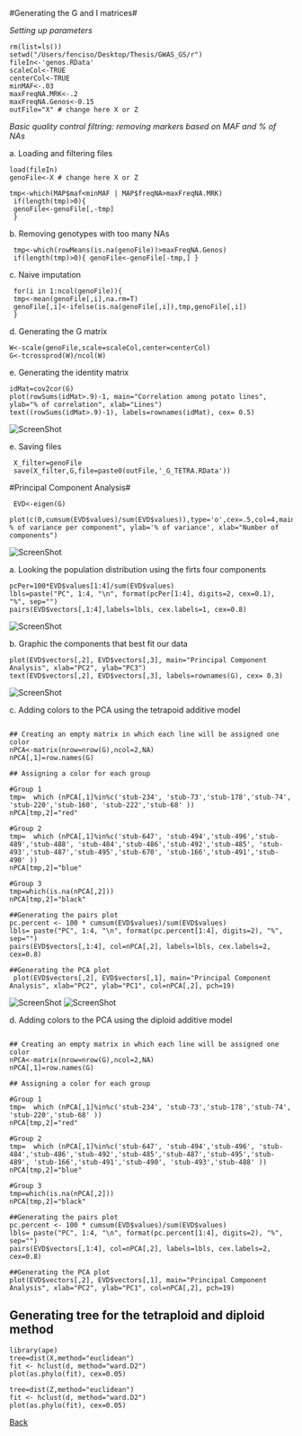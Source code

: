 #Generating the G and I matrices#

*Setting up parameters*
```{r}
rm(list=ls())
setwd("/Users/fenciso/Desktop/Thesis/GWAS_GS/r")
fileIn<-'genos.RData'
scaleCol<-TRUE
centerCol<-TRUE
minMAF<-.03
maxFreqNA.MRK<-.2
maxFreqNA.Genos<-0.15
outFile="X" # change here X or Z

```
*Basic quality control filtring: removing markers based on MAF and % of NAs*

a. Loading and filtering files
```{r}
load(fileIn)
genoFile<-X # change here X or Z

tmp<-which(MAP$maf<minMAF | MAP$freqNA>maxFreqNA.MRK)
 if(length(tmp)>0){
 genoFile<-genoFile[,-tmp]
 }
```
 b. Removing genotypes with too many NAs
```{r}
 tmp<-which(rowMeans(is.na(genoFile))>maxFreqNA.Genos)
 if(length(tmp)>0){ genoFile<-genoFile[-tmp,] }
```
 c. Naive imputation
```{r}
 for(i in 1:ncol(genoFile)){
 tmp<-mean(genoFile[,i],na.rm=T)
 genoFile[,i]<-ifelse(is.na(genoFile[,i]),tmp,genoFile[,i])
 }
```
 d. Generating the G matrix
```{r}
W<-scale(genoFile,scale=scaleCol,center=centerCol)
G<-tcrossprod(W)/ncol(W)

```
 e. Generating the identity matrix
```{r}
idMat=cov2cor(G)
plot(rowSums(idMat>.9)-1, main="Correlation among potato lines", ylab="% of correlation", xlab="Lines")
text((rowSums(idMat>.9)-1), labels=rownames(idMat), cex= 0.5)
```
![ScreenShot](https://github.com/fenciso13/GWAS_and_GS/blob/master/pdf/Correlation_plot.png)

 e. Saving files
```{r}
 X_filter=genoFile
 save(X_filter,G,file=paste0(outFile,'_G_TETRA.RData'))
```

#Principal Component Analysis#

```{r}
 EVD<-eigen(G)
 plot(c(0,cumsum(EVD$values)/sum(EVD$values)),type='o',cex=.5,col=4,main="Cumulative % of variance per component", ylab='% of variance', xlab="Number of components")
```
![ScreenShot](https://github.com/fenciso13/GWAS_and_GS/blob/master/pdf/Cumulative_var.png)

a. Looking the population distribution using the firts four components 
```{r}
pcPer=100*EVD$values[1:4]/sum(EVD$values)
lbls=paste("PC", 1:4, "\n", format(pcPer[1:4], digits=2, cex=0.1), "%", sep="")
pairs(EVD$vectors[,1:4],labels=lbls, cex.labels=1, cex=0.8)
```
![ScreenShot](https://github.com/fenciso13/GWAS_and_GS/blob/master/pdf/Pairs_PCA.png)

b. Graphic the components that best fit our data
```{r}
plot(EVD$vectors[,2], EVD$vectors[,3], main="Principal Component Analysis", xlab="PC2", ylab="PC3")
text(EVD$vectors[,2], EVD$vectors[,3], labels=rownames(G), cex= 0.3)
```
![ScreenShot](https://github.com/fenciso13/GWAS_and_GS/blob/master/pdf/PCA.png)

c. Adding colors to the PCA using the tetrapoid additive model
```{r}

## Creating an empty matrix in which each line will be assigned one color
nPCA<-matrix(nrow=nrow(G),ncol=2,NA)
nPCA[,1]=row.names(G)

## Assigning a color for each group

#Group 1
tmp=  which (nPCA[,1]%in%c('stub-234', 'stub-73','stub-178','stub-74', 'stub-220','stub-160', 'stub-222','stub-68' ))
nPCA[tmp,2]="red"

#Group 2
tmp=  which (nPCA[,1]%in%c('stub-647', 'stub-494','stub-496','stub-489','stub-488', 'stub-484','stub-486','stub-492','stub-485', 'stub-493','stub-487','stub-495','stub-670', 'stub-166','stub-491','stub-490' ))
nPCA[tmp,2]="blue"

#Group 3
tmp=which(is.na(nPCA[,2]))
nPCA[tmp,2]="black"

##Generating the pairs plot
pc.percent <- 100 * cumsum(EVD$values)/sum(EVD$values)
lbls= paste("PC", 1:4, "\n", format(pc.percent[1:4], digits=2), "%", sep="")
pairs(EVD$vectors[,1:4], col=nPCA[,2], labels=lbls, cex.labels=2, cex=0.8) 

##Generating the PCA plot
 plot(EVD$vectors[,2], EVD$vectors[,1], main="Principal Component Analysis", xlab="PC2", ylab="PC1", col=nPCA[,2], pch=19)
```
![ScreenShot](https://github.com/fenciso13/GWAS_and_GS/blob/master/pdf/Pairs_color.png)
![ScreenShot](https://github.com/fenciso13/GWAS_and_GS/blob/master/pdf/PCA_color.png)

d. Adding colors to the PCA using the diploid additive model

```{r}

## Creating an empty matrix in which each line will be assigned one color
nPCA<-matrix(nrow=nrow(G),ncol=2,NA)
nPCA[,1]=row.names(G)

## Assigning a color for each group

#Group 1
tmp=  which (nPCA[,1]%in%c('stub-234', 'stub-73','stub-178','stub-74', 'stub-220','stub-68' ))
nPCA[tmp,2]="red"

#Group 2
tmp=  which (nPCA[,1]%in%c('stub-647', 'stub-494','stub-496', 'stub-484','stub-486','stub-492','stub-485','stub-487','stub-495','stub-489', 'stub-166','stub-491','stub-490', 'stub-493','stub-488' ))
nPCA[tmp,2]="blue"

#Group 3
tmp=which(is.na(nPCA[,2]))
nPCA[tmp,2]="black"

##Generating the pairs plot
pc.percent <- 100 * cumsum(EVD$values)/sum(EVD$values)
lbls= paste("PC", 1:4, "\n", format(pc.percent[1:4], digits=2), "%", sep="")
pairs(EVD$vectors[,1:4], col=nPCA[,2], labels=lbls, cex.labels=2, cex=0.8) 

##Generating the PCA plot
plot(EVD$vectors[,2], EVD$vectors[,1], main="Principal Component Analysis", xlab="PC2", ylab="PC1", col=nPCA[,2], pch=19)
```
 
 
 
 
## Generating tree for the tetraploid and diploid method
```{r}
library(ape)
tree=dist(X,method="euclidean")
fit <- hclust(d, method="ward.D2")
plot(as.phylo(fit), cex=0.05)

tree=dist(Z,method="euclidean")
fit <- hclust(d, method="ward.D2")
plot(as.phylo(fit), cex=0.05)
```


[Back](https://github.com/fenciso13/Potato_MSU/)

